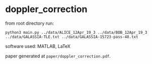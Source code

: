 # doppler_correction

from root directory run:
```
python3 main.py ../data/ALICE_12Apr_19_3 ../data/BOB_12Apr_19_3 ../data/GALASSIA-TLE.txt ../data/GALASSIA-15723-pass-48.txt
```

software used: MATLAB, LaTeX

paper generated at `paper/doppler_correction.pdf`.
